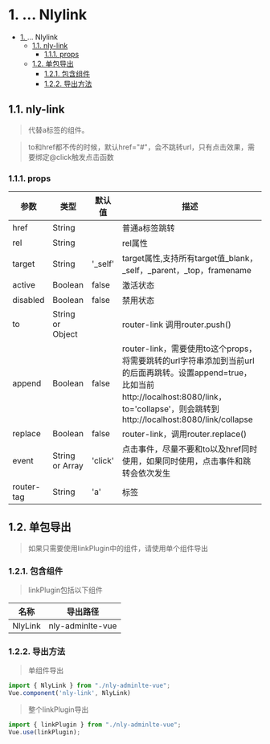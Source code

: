 # 1. <a>...</a> Nlylink
<!-- TOC -->

- [1. <a>...</a> Nlylink](#1-aa-nlylink)
    - [1.1. nly-link](#11-nly-link)
        - [1.1.1. props](#111-props)
    - [1.2. 单包导出](#12-单包导出)
        - [1.2.1. 包含组件](#121-包含组件)
        - [1.2.2. 导出方法](#122-导出方法)

<!-- /TOC -->
## 1.1. nly-link

> 代替a标签的组件。

> to和href都不传的时候，默认href="#"，会不跳转url，只有点击效果，需要绑定@click触发点击函数

### 1.1.1. props

参数 | 类型 |  默认值 | 描述
-|-|-|-
href | String |  | 普通a标签跳转
rel | String |  | rel属性
target | String | '_self' | target属性,支持所有target值_blank，_self，_parent，_top，framename
active | Boolean | false | 激活状态
disabled | Boolean | false | 禁用状态
to | String or Object |  | router-link 调用router.push()
append | Boolean | false | router-link，需要使用to这个props，将需要跳转的url字符串添加到当前url的后面再跳转。设置append=true，比如当前http://localhost:8080/link，to='collapse'，则会跳转到http://localhost:8080/link/collapse
replace | Boolean | false | router-link，调用router.replace()
event | String or Array | 'click' | 点击事件，尽量不要和to以及href同时使用，如果同时使用，点击事件和跳转会依次发生
router-tag | String | 'a' |  标签

## 1.2. 单包导出

> 如果只需要使用linkPlugin中的组件，请使用单个组件导出

### 1.2.1. 包含组件

> linkPlugin包括以下组件

名称 | 导出路径
-|-
NlyLink | nly-adminlte-vue

### 1.2.2. 导出方法

> 单组件导出

```js
import { NlyLink } from "./nly-adminlte-vue";
Vue.component('nly-link', NlyLink)
```

> 整个linkPlugin导出

```js
import { linkPlugin } from "./nly-adminlte-vue";
Vue.use(linkPlugin);
```